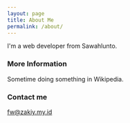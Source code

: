 ```yaml
---
layout: page
title: About Me
permalink: /about/
---
```


I'm a web developer from Sawahlunto.

### More Information

Sometime doing something in Wikipedia.

### Contact me

[fw@zakiy.my.id](mailto:fw@zakiy.my.id)
